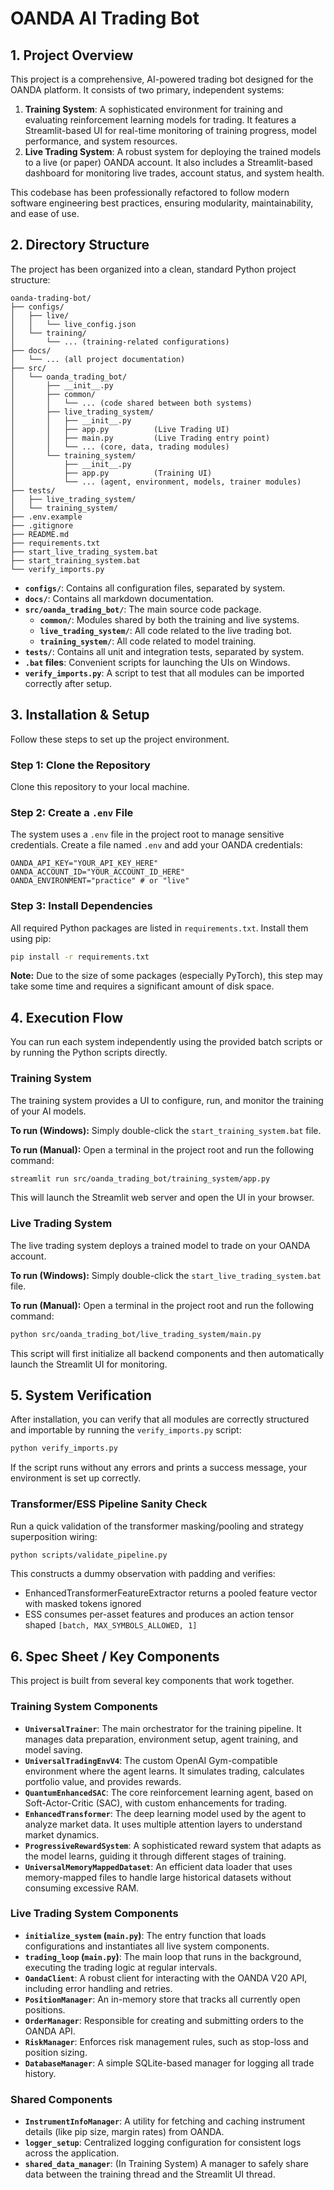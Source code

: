 # OANDA AI Trading Bot

## 1. Project Overview

This project is a comprehensive, AI-powered trading bot designed for the OANDA platform. It consists of two primary, independent systems:

1.  **Training System**: A sophisticated environment for training and evaluating reinforcement learning models for trading. It features a Streamlit-based UI for real-time monitoring of training progress, model performance, and system resources.
2.  **Live Trading System**: A robust system for deploying the trained models to a live (or paper) OANDA account. It also includes a Streamlit-based dashboard for monitoring live trades, account status, and system health.

This codebase has been professionally refactored to follow modern software engineering best practices, ensuring modularity, maintainability, and ease of use.


## 2. Directory Structure

The project has been organized into a clean, standard Python project structure:

```
oanda-trading-bot/
├── configs/
│   ├── live/
│   │   └── live_config.json
│   └── training/
│       └── ... (training-related configurations)
├── docs/
│   └── ... (all project documentation)
├── src/
│   └── oanda_trading_bot/
│       ├── __init__.py
│       ├── common/
│       │   └── ... (code shared between both systems)
│       ├── live_trading_system/
│       │   ├── __init__.py
│       │   ├── app.py          (Live Trading UI)
│       │   ├── main.py         (Live Trading entry point)
│       │   └── ... (core, data, trading modules)
│       └── training_system/
│           ├── __init__.py
│           ├── app.py          (Training UI)
│           └── ... (agent, environment, models, trainer modules)
├── tests/
│   ├── live_trading_system/
│   └── training_system/
├── .env.example
├── .gitignore
├── README.md
├── requirements.txt
├── start_live_trading_system.bat
├── start_training_system.bat
└── verify_imports.py
```

-   **`configs/`**: Contains all configuration files, separated by system.
-   **`docs/`**: Contains all markdown documentation.
-   **`src/oanda_trading_bot/`**: The main source code package.
    -   **`common/`**: Modules shared by both the training and live systems.
    -   **`live_trading_system/`**: All code related to the live trading bot.
    -   **`training_system/`**: All code related to model training.
-   **`tests/`**: Contains all unit and integration tests, separated by system.
-   **`.bat` files**: Convenient scripts for launching the UIs on Windows.
-   **`verify_imports.py`**: A script to test that all modules can be imported correctly after setup.


## 3. Installation & Setup

Follow these steps to set up the project environment.

### Step 1: Clone the Repository
Clone this repository to your local machine.

### Step 2: Create a `.env` File
The system uses a `.env` file in the project root to manage sensitive credentials. Create a file named `.env` and add your OANDA credentials:

```
OANDA_API_KEY="YOUR_API_KEY_HERE"
OANDA_ACCOUNT_ID="YOUR_ACCOUNT_ID_HERE"
OANDA_ENVIRONMENT="practice" # or "live"
```

### Step 3: Install Dependencies
All required Python packages are listed in `requirements.txt`. Install them using pip:

```sh
pip install -r requirements.txt
```
**Note:** Due to the size of some packages (especially PyTorch), this step may take some time and requires a significant amount of disk space.


## 4. Execution Flow

You can run each system independently using the provided batch scripts or by running the Python scripts directly.

### Training System

The training system provides a UI to configure, run, and monitor the training of your AI models.

**To run (Windows):**
Simply double-click the `start_training_system.bat` file.

**To run (Manual):**
Open a terminal in the project root and run the following command:
```sh
streamlit run src/oanda_trading_bot/training_system/app.py
```
This will launch the Streamlit web server and open the UI in your browser.

### Live Trading System

The live trading system deploys a trained model to trade on your OANDA account.

**To run (Windows):**
Simply double-click the `start_live_trading_system.bat` file.

**To run (Manual):**
Open a terminal in the project root and run the following command:
```sh
python src/oanda_trading_bot/live_trading_system/main.py
```
This script will first initialize all backend components and then automatically launch the Streamlit UI for monitoring.


## 5. System Verification

After installation, you can verify that all modules are correctly structured and importable by running the `verify_imports.py` script:

```sh
python verify_imports.py
```
If the script runs without any errors and prints a success message, your environment is set up correctly.

### Transformer/ESS Pipeline Sanity Check

Run a quick validation of the transformer masking/pooling and strategy superposition wiring:

```sh
python scripts/validate_pipeline.py
```
This constructs a dummy observation with padding and verifies:
- EnhancedTransformerFeatureExtractor returns a pooled feature vector with masked tokens ignored
- ESS consumes per-asset features and produces an action tensor shaped `[batch, MAX_SYMBOLS_ALLOWED, 1]`


## 6. Spec Sheet / Key Components

This project is built from several key components that work together.

### Training System Components
-   **`UniversalTrainer`**: The main orchestrator for the training pipeline. It manages data preparation, environment setup, agent training, and model saving.
-   **`UniversalTradingEnvV4`**: The custom OpenAI Gym-compatible environment where the agent learns. It simulates trading, calculates portfolio value, and provides rewards.
-   **`QuantumEnhancedSAC`**: The core reinforcement learning agent, based on Soft-Actor-Critic (SAC), with custom enhancements for trading.
-   **`EnhancedTransformer`**: The deep learning model used by the agent to analyze market data. It uses multiple attention layers to understand market dynamics.
-   **`ProgressiveRewardSystem`**: A sophisticated reward system that adapts as the model learns, guiding it through different stages of training.
-   **`UniversalMemoryMappedDataset`**: An efficient data loader that uses memory-mapped files to handle large historical datasets without consuming excessive RAM.

### Live Trading System Components
-   **`initialize_system` (`main.py`)**: The entry function that loads configurations and instantiates all live system components.
-   **`trading_loop` (`main.py`)**: The main loop that runs in the background, executing the trading logic at regular intervals.
-   **`OandaClient`**: A robust client for interacting with the OANDA V20 API, including error handling and retries.
-   **`PositionManager`**: An in-memory store that tracks all currently open positions.
-   **`OrderManager`**: Responsible for creating and submitting orders to the OANDA API.
-   **`RiskManager`**: Enforces risk management rules, such as stop-loss and position sizing.
-   **`DatabaseManager`**: A simple SQLite-based manager for logging all trade history.

### Shared Components
-   **`InstrumentInfoManager`**: A utility for fetching and caching instrument details (like pip size, margin rates) from OANDA.
-   **`logger_setup`**: Centralized logging configuration for consistent logs across the application.
-   **`shared_data_manager`**: (In Training System) A manager to safely share data between the training thread and the Streamlit UI thread.

